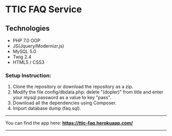 # TTIC FAQ Service

## Technologies

- PHP 7.0 OOP
- JS(Jquery/Modernizr.js)
- MySQL 5.0
- Twig 2.4
- HTML5 / CSS3

### Setup Instruction:
1. Clone the repository or download the repository as a zip.
2. Modify the file config/dbdata.php: delete "(dopler)" from title and enter your mysql password as a value to key "pass".
3. Download all the dependencies using Composer.
4. Import database dump (faq.sql).

***

You can find the app here: **https://ttic-faq.herokuapp.com/**

***

